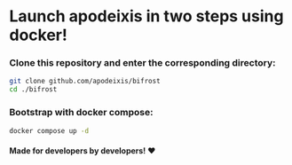 # Launch apodeixis in two steps using docker!

### Clone this repository and enter the corresponding directory:

```bash
git clone github.com/apodeixis/bifrost
cd ./bifrost
```

### Bootstrap with docker compose:

```bash
docker compose up -d
```

#### Made for developers by developers! ❤️